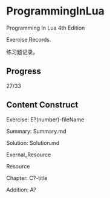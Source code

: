 # ProgrammingInLua #

Programming In Lua 4th Edition

Exercise Records.

练习题记录。

## Progress ##

27/33

## Content Construct ##

Exercise: E?(number)-fileName

Summary: Summary.md

Solution: Solution.md

Exernal_Resource

Resource

Chapter: C?-title

Addition: A?
